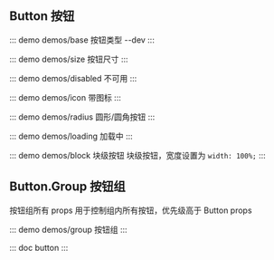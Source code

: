 ## Button 按钮

::: demo demos/base 按钮类型 --dev
:::

::: demo demos/size 按钮尺寸 
:::

::: demo demos/disabled 不可用
:::

::: demo demos/icon 带图标
:::

::: demo demos/radius 圆形/圆角按钮
:::

::: demo demos/loading 加载中
:::

::: demo demos/block 块级按钮
块级按钮，宽度设置为 `width: 100%;`
:::

## Button.Group 按钮组
按钮组所有 props 用于控制组内所有按钮，优先级高于 Button props

::: demo demos/group 按钮组
:::

::: doc button
:::
